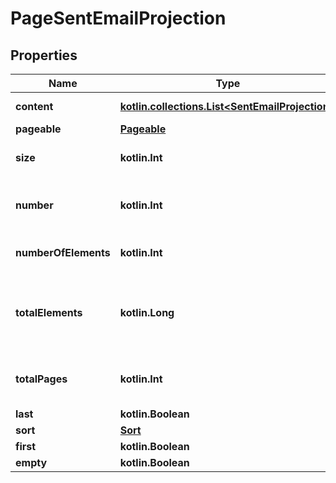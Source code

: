 
# PageSentEmailProjection

## Properties
Name | Type | Description | Notes
------------ | ------------- | ------------- | -------------
**content** | [**kotlin.collections.List&lt;SentEmailProjection&gt;**](SentEmailProjection) | Collection of items |  [optional]
**pageable** | [**Pageable**](Pageable) |  |  [optional]
**size** | **kotlin.Int** | Size of page requested |  [optional]
**number** | **kotlin.Int** | Page number starting at 0 |  [optional]
**numberOfElements** | **kotlin.Int** | Number of items returned |  [optional]
**totalElements** | **kotlin.Long** | Total number of items available for querying |  [optional]
**totalPages** | **kotlin.Int** | Total number of pages available |  [optional]
**last** | **kotlin.Boolean** |  |  [optional]
**sort** | [**Sort**](Sort) |  |  [optional]
**first** | **kotlin.Boolean** |  |  [optional]
**empty** | **kotlin.Boolean** |  |  [optional]



